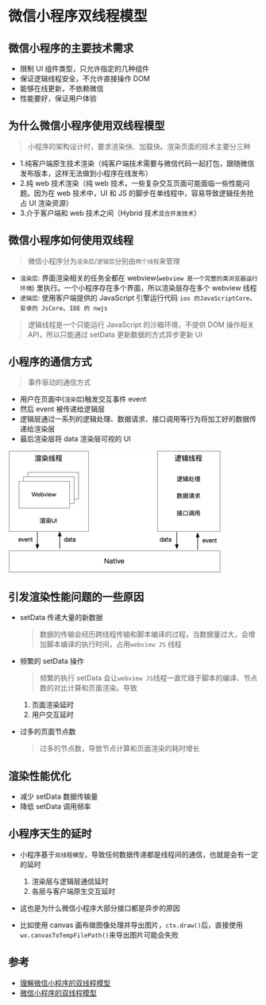 # 微信小程序双线程模型

## 微信小程序的主要技术需求

- 限制 UI 组件类型，只允许指定的几种组件
- 保证逻辑线程安全，不允许直接操作 DOM
- 能够在线更新，不依赖微信
- 性能要好，保证用户体验

## 为什么微信小程序使用双线程模型

> 小程序的架构设计时，要求渲染快、加载快。渲染页面的技术主要分三种

- 1.纯客户端原生技术渲染（纯客户端技术需要与微信代码一起打包，跟随微信发布版本，这样无法做到小程序在线发布）
- 2.纯 web 技术渲染（纯 web 技术，一些复杂交互页面可能面临一些性能问题。因为在 web 技术中，UI 和 JS 的脚步在单线程中，容易导致逻辑任务抢占 UI 渲染资源）
- 3.介于客户端和 web 技术之间（Hybrid 技术`混合开发技术`）

## 微信小程序如何使用双线程

> 微信小程序分为`渲染层`/`逻辑层`分别由`两个线程`来管理

- `渲染层`: 界面渲染相关的任务全都在 webview(`webview 是一个完整的类浏览器运行环境`) 里执行。一个小程序存在多个界面，所以渲染层存在多个 webview 线程
- `逻辑层`: 使用客户端提供的 JavaScript 引擎运行代码 `ios 的JavaScriptCore`、`安卓的 JsCore`、`IDE 的 nwjs`

> 逻辑线程是一个只能运行 JavaScript 的沙箱环境，不提供 DOM 操作相关 API，所以只能通过 setData 更新数据的方式异步更新 UI

## 小程序的通信方式

> 事件驱动的通信方式

- 用户在页面中(`渲染层`)触发交互事件 event
- 然后 event 被传递给逻辑层
- 逻辑层通过一系列的逻辑处理、数据请求、接口调用等行为将加工好的数据传递给渲染层
- 最后渲染层将 data 渲染层可视的 UI

![微信小程序双线程模型的副本](../images/微信小程序/微信小程序双线程模型的副本.png)

## 引发渲染性能问题的一些原因

- setData 传递大量的新数据

  > 数据的传输会经历跨线程传输和脚本编译的过程，当数据量过大，会增加脚本编译的执行时间，占用`webview JS` 线程

- 频繁的 setData 操作

  > 频繁的执行 setData 会让`webview JS`线程一直忙碌于脚本的编译、节点数的对比计算和页面渲染。导致

  1. 页面渲染延时
  2. 用户交互延时

- 过多的页面节点数

  > 过多的节点数，导致节点计算和页面渲染的耗时增长

## 渲染性能优化

- 减少 setData 数据传输量
- 降低 setData 调用频率

## 小程序天生的延时

- 小程序基于`双线程模型`，导致任何数据传递都是线程间的通信，也就是会有一定的延时

  1. 渲染层与逻辑层通信延时
  2. 各层与客户端原生交互延时

* 这也是为什么微信小程序大部分接口都是异步的原因

* 比如使用 canvas 画布做图像处理并导出图片，`ctx.draw()`后，直接使用`wx.canvasToTempFilePath()`来导出图片可能会失败

## 参考

- [理解微信小程序的双线程模型](https://cloud.tencent.com/developer/article/1826156)
- [微信小程序的双线程模型](https://qunarcorp.github.io/anu/documents/two-threaded.html)
